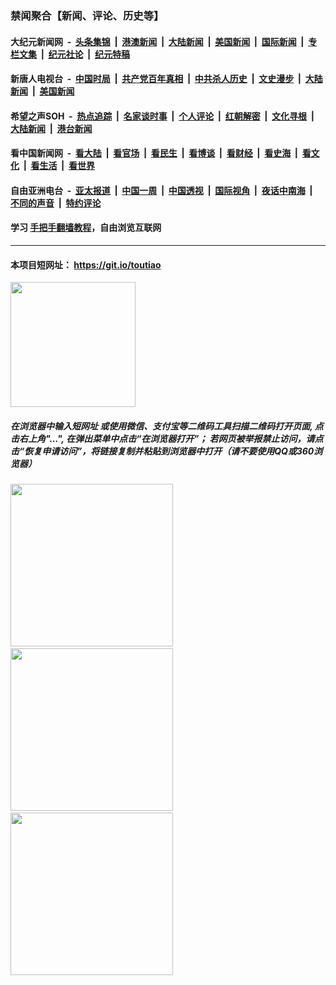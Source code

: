 ### 禁闻聚合【新闻、评论、历史等】

#### 大纪元新闻网 &nbsp;-&nbsp; [头条集锦](indexes/E头条集锦.md?t=02050144) &nbsp;|&nbsp; [港澳新闻](indexes/E港澳新闻.md?t=02050144)  &nbsp;|&nbsp; [大陆新闻](indexes/E大陆新闻.md?t=02050144) &nbsp;|&nbsp; [美国新闻](indexes/E美国新闻.md?t=02050144) &nbsp;|&nbsp; [国际新闻](indexes/E国际新闻.md?t=02050144) &nbsp;|&nbsp; [专栏文集](indexes/E专栏文集.md?t=02050144) &nbsp;|&nbsp; [纪元社论](indexes/E纪元社论.md?t=02050144) &nbsp;|&nbsp; [纪元特稿](indexes/E纪元特稿.md?t=02050144) 

#### 新唐人电视台 &nbsp;-&nbsp; [中国时局](indexes/N中国时局.md?t=02050144) &nbsp;|&nbsp; [共产党百年真相](indexes/N共产党百年真相.md?t=02050144) &nbsp;|&nbsp; [中共杀人历史](indexes/N中共杀人历史.md?t=02050144) &nbsp;|&nbsp; [文史漫步](indexes/N文史漫步.md?t=02050144) &nbsp;|&nbsp; [大陆新闻](indexes/N大陆新闻.md?t=02050144) &nbsp;|&nbsp; [美国新闻](indexes/N美国新闻.md?t=02050144)

#### 希望之声SOH &nbsp;-&nbsp; [热点追踪](indexes/H热点追踪.md?t=02050144) &nbsp;|&nbsp; [名家谈时事](indexes/H名家谈时事.md?t=02050144) &nbsp;|&nbsp; [个人评论](indexes/H个人评论.md?t=02050144)  &nbsp;|&nbsp; [红朝解密](indexes/H红朝解密.md?t=02050144) &nbsp;|&nbsp; [文化寻根](indexes/H文化寻根.md?t=02050144) &nbsp;|&nbsp; [大陆新闻](indexes/H大陆新闻.md?t=02050144) &nbsp;|&nbsp; [港台新闻](indexes/H港台新闻.md?t=02050144)

#### 看中国新闻网 &nbsp;-&nbsp; [看大陆](indexes/S看大陆.md?t=02050144) &nbsp;|&nbsp; [看官场](indexes/S看官场.md?t=02050144) &nbsp;|&nbsp; [看民生](indexes/S看民生.md?t=02050144)  &nbsp;|&nbsp; [看博谈](indexes/S看博谈.md?t=02050144) &nbsp;|&nbsp; [看财经](indexes/S看财经.md?t=02050144) &nbsp;|&nbsp; [看史海](indexes/S看史海.md?t=02050144) &nbsp;|&nbsp; [看文化](indexes/S看文化.md?t=02050144) &nbsp;|&nbsp; [看生活](indexes/S看生活.md?t=02050144) &nbsp;|&nbsp; [看世界](indexes/S看世界.md?t=02050144)

#### 自由亚洲电台 &nbsp;-&nbsp; [亚太报道](indexes/R亚太报道.md?t=02050144) &nbsp;|&nbsp; [中国一周](indexes/R中国一周.md?t=02050144) &nbsp;|&nbsp; [中国透视](indexes/R中国透视.md?t=02050144)  &nbsp;|&nbsp; [国际视角](indexes/R国际视角.md?t=02050144) &nbsp;|&nbsp; [夜话中南海](indexes/R夜话中南海.md?t=02050144) &nbsp;|&nbsp; [不同的声音](indexes/R不同的声音.md?t=02050144) &nbsp;|&nbsp; [特约评论](indexes/R特约评论.md?t=02050144)

#### 学习 [手把手翻墙教程](https://github.com/gfw-breaker/guides/wiki)，自由浏览互联网

----

#### 本项目短网址： https://git.io/toutiao
<img src="https://raw.githubusercontent.com/gfw-breaker/banned-news/master/scripts/img/qr.png" width="200px"/>  

##### 在浏览器中输入短网址 或使用微信、支付宝等二维码工具扫描二维码打开页面, 点击右上角"...", 在弹出菜单中点击“在浏览器打开”； 若网页被举报禁止访问，请点击“恢复申请访问”，将链接复制并粘贴到浏览器中打开（请不要使用QQ或360浏览器）

<img src="https://raw.githubusercontent.com/gfw-breaker/banned-news/master/scripts/img/1.png" width="260px"/> &nbsp; <img src="https://raw.githubusercontent.com/gfw-breaker/banned-news/master/scripts/img/2.png" width="260px"/> &nbsp; <img src="https://raw.githubusercontent.com/gfw-breaker/banned-news/master/scripts/img/3.png" width="260px"/>
